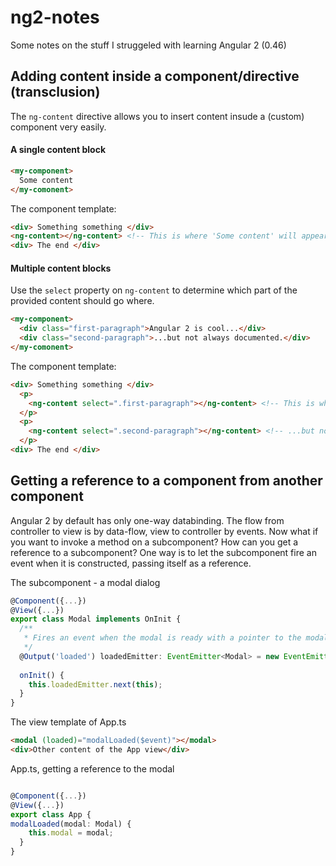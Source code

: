# ng2-notes

Some notes on the stuff I struggeled with learning Angular 2 (0.46)

## Adding content inside a component/directive (transclusion)

The `ng-content` directive allows you to insert content insude a (custom) component very easily.

#### A single content block
``` html
<my-component>
  Some content
</my-comonent>
```

The component template:
``` html
<div> Something something </div>
<ng-content></ng-content> <!-- This is where 'Some content' will appear -->
<div> The end </div>
```
#### Multiple content blocks

Use the `select` property on `ng-content` to determine which part of the provided content should go where.

``` html
<my-component>
  <div class="first-paragraph">Angular 2 is cool...</div>
  <div class="second-paragraph">...but not always documented.</div>
</my-comonent>
```

The component template:
``` html
<div> Something something </div>
  <p>
    <ng-content select=".first-paragraph"></ng-content> <!-- This is where 'Angular 2 is cool...' will appear -->
  </p>
  <p>
    <ng-content select=".second-paragraph"></ng-content> <!-- ...but not always documented.' will appear -->
  </p>
<div> The end </div>
```

## Getting a reference to a component from another component

Angular 2 by default has only one-way databinding. The flow from controller to view is by data-flow, view to controller by events. Now what if you want to invoke a method on a subcomponent? How can you get a reference to a subcomponent? One way is to let the subcomponent fire an event when it is constructed, passing itself as a reference.

The subcomponent - a modal dialog
``` typescript
@Component({...})
@View({...})
export class Modal implements OnInit {
  /**
   * Fires an event when the modal is ready with a pointer to the modal.
   */
  @Output('loaded') loadedEmitter: EventEmitter<Modal> = new EventEmitter<Modal>();
  
  onInit() {
    this.loadedEmitter.next(this);
  }
}
```

The view template of App.ts
``` html
<modal (loaded)="modalLoaded($event)"></modal>
<div>Other content of the App view</div>
```

App.ts, getting a reference to the modal
``` typescript

@Component({...})
@View({...})
export class App {
modalLoaded(modal: Modal) {
    this.modal = modal;
  }
}



```
